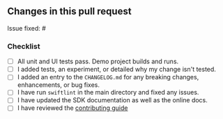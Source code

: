 ## Changes in this pull request

Issue fixed: #

### Checklist

- [ ] All unit and UI tests pass. Demo project builds and runs.
- [ ] I added tests, an experiment, or detailed why my change isn't tested.
- [ ] I added an entry to the `CHANGELOG.md` for any breaking changes, enhancements, or bug fixes.
- [ ] I have run `swiftlint` in the main directory and fixed any issues.
- [ ] I have updated the SDK documentation as well as the online docs.
- [ ] I have reviewed the [contributing guide](https://github.com/superwall-me/paywall-ios/tree/master/.github/CONTRIBUTING.md)
